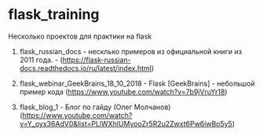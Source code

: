 # flask_training
Несколько проектов для практики на flask


1) flask_russian_docs - несклько примеров из официальной книги из 2011 года. - (https://flask-russian-docs.readthedocs.io/ru/latest/index.html)

2) flask_webinar_GeekBrains_18_10_2018 - Flask [GeekBrains] - небольшой пример кода (https://www.youtube.com/watch?v=7b9jVruYr18)

3) flask_blog_1 - Блог по гайду (Олег Молчанов) (https://www.youtube.com/watch?v=Y_oyx36AdV0&list=PLlWXhlUMyooZr5R2u2Zwxt6Pw6iwBo5y5)